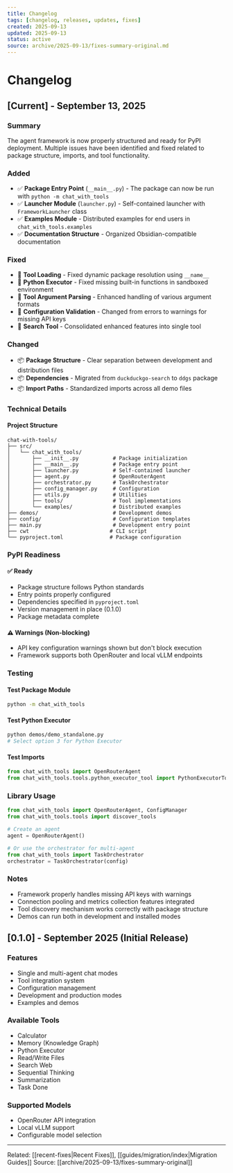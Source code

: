 ```yaml
---
title: Changelog
tags: [changelog, releases, updates, fixes]
created: 2025-09-13
updated: 2025-09-13
status: active
source: archive/2025-09-13/fixes-summary-original.md
---
```


# Changelog

## [Current] - September 13, 2025

### Summary
The agent framework is now properly structured and ready for PyPI deployment. Multiple issues have been identified and fixed related to package structure, imports, and tool functionality.

### Added
- ✅ **Package Entry Point** (`__main__.py`) - The package can now be run with `python -m chat_with_tools`
- ✅ **Launcher Module** (`launcher.py`) - Self-contained launcher with `FrameworkLauncher` class
- ✅ **Examples Module** - Distributed examples for end users in `chat_with_tools.examples`
- ✅ **Documentation Structure** - Organized Obsidian-compatible documentation

### Fixed
- 🔧 **Tool Loading** - Fixed dynamic package resolution using `__name__`
- 🔧 **Python Executor** - Fixed missing built-in functions in sandboxed environment
- 🔧 **Tool Argument Parsing** - Enhanced handling of various argument formats
- 🔧 **Configuration Validation** - Changed from errors to warnings for missing API keys
- 🔧 **Search Tool** - Consolidated enhanced features into single tool

### Changed
- 📦 **Package Structure** - Clear separation between development and distribution files
- 📦 **Dependencies** - Migrated from `duckduckgo-search` to `ddgs` package
- 📦 **Import Paths** - Standardized imports across all demo files

### Technical Details

#### Project Structure
```
chat-with-tools/
├── src/
│   └── chat_with_tools/
│       ├── __init__.py           # Package initialization
│       ├── __main__.py           # Package entry point
│       ├── launcher.py           # Self-contained launcher
│       ├── agent.py              # OpenRouterAgent
│       ├── orchestrator.py       # TaskOrchestrator
│       ├── config_manager.py     # Configuration
│       ├── utils.py              # Utilities
│       ├── tools/                # Tool implementations
│       └── examples/             # Distributed examples
├── demos/                        # Development demos
├── config/                       # Configuration templates
├── main.py                       # Development entry point
├── cwt                          # CLI script
└── pyproject.toml               # Package configuration
```

### PyPI Readiness

#### ✅ Ready
- Package structure follows Python standards
- Entry points properly configured
- Dependencies specified in `pyproject.toml`
- Version management in place (0.1.0)
- Package metadata complete

#### ⚠️ Warnings (Non-blocking)
- API key configuration warnings shown but don't block execution
- Framework supports both OpenRouter and local vLLM endpoints

### Testing

#### Test Package Module
```bash
python -m chat_with_tools
```

#### Test Python Executor
```bash
python demos/demo_standalone.py
# Select option 3 for Python Executor
```

#### Test Imports
```python
from chat_with_tools import OpenRouterAgent
from chat_with_tools.tools.python_executor_tool import PythonExecutorTool
```

### Library Usage

```python
from chat_with_tools import OpenRouterAgent, ConfigManager
from chat_with_tools.tools import discover_tools

# Create an agent
agent = OpenRouterAgent()

# Or use the orchestrator for multi-agent
from chat_with_tools import TaskOrchestrator
orchestrator = TaskOrchestrator(config)
```

### Notes
- Framework properly handles missing API keys with warnings
- Connection pooling and metrics collection features integrated
- Tool discovery mechanism works correctly with package structure
- Demos can run both in development and installed modes

## [0.1.0] - September 2025 (Initial Release)

### Features
- Single and multi-agent chat modes
- Tool integration system
- Configuration management
- Development and production modes
- Examples and demos

### Available Tools
- Calculator
- Memory (Knowledge Graph)
- Python Executor
- Read/Write Files
- Search Web
- Sequential Thinking
- Summarization
- Task Done

### Supported Models
- OpenRouter API integration
- Local vLLM support
- Configurable model selection

---

Related: [[recent-fixes|Recent Fixes]], [[guides/migration/index|Migration Guides]]
Source: [[archive/2025-09-13/fixes-summary-original]]
